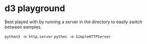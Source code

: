 # d3 playground

Best played with by running a server in the directory to easily switch between eamples.

`python3 -m http.server`
`python -m SimpleHTTPServer`

